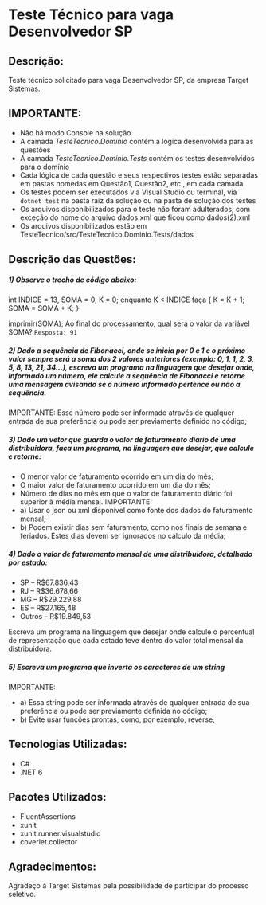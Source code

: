 # Teste Técnico para vaga Desenvolvedor SP
## Descrição:
Teste técnico solicitado para vaga Desenvolvedor SP, da empresa Target Sistemas.

## IMPORTANTE:
- Não há modo Console na solução
- A camada _TesteTecnico.Dominio_ contém a lógica desenvolvida para as questões
- A camada _TesteTecnico.Dominio.Tests_ contém os testes desenvolvidos para o domínio
- Cada lógica de cada questão e seus respectivos testes estão separadas em pastas nomedas em Questão1, Questão2, etc., em cada camada
- Os testes podem ser executados via Visual Studio ou terminal, via ```dotnet test``` na pasta raiz da solução ou na pasta de solução dos testes
- Os arquivos disponibilizados para o teste não foram adulterados, com exceção do nome do arquivo dados.xml que ficou como dados(2).xml
- Os arquivos disponibilizados estão em TesteTecnico/src/TesteTecnico.Dominio.Tests/dados

## Descrição das Questões:
##### 1) Observe o trecho de código abaixo:
int INDICE = 13, SOMA = 0, K = 0;
enquanto K < INDICE faça
{
K = K + 1;
SOMA = SOMA + K;
}

imprimir(SOMA);
Ao final do processamento, qual será o valor da variável SOMA?
```Resposta: 91```

##### 2) Dado a sequência de Fibonacci, onde se inicia por 0 e 1 e o próximo valor sempre será a soma dos 2 valores anteriores (exemplo: 0, 1, 1, 2, 3, 5, 8, 13, 21, 34...), escreva um programa na linguagem que desejar onde, informado um número, ele calcule a sequência de Fibonacci e retorne uma mensagem avisando se o número informado pertence ou não a sequência.
IMPORTANTE:
Esse número pode ser informado através de qualquer entrada de sua preferência ou pode ser previamente definido no código;

##### 3) Dado um vetor que guarda o valor de faturamento diário de uma distribuidora, faça um programa, na linguagem que desejar, que calcule e retorne:
- O menor valor de faturamento ocorrido em um dia do mês;
- O maior valor de faturamento ocorrido em um dia do mês;
- Número de dias no mês em que o valor de faturamento diário foi superior à média mensal.
IMPORTANTE:
- a) Usar o json ou xml disponível como fonte dos dados do faturamento mensal;
- b) Podem existir dias sem faturamento, como nos finais de semana e feriados. Estes dias devem ser ignorados no cálculo da média;

##### 4) Dado o valor de faturamento mensal de uma distribuidora, detalhado por estado:
- SP – R$67.836,43
- RJ – R$36.678,66
- MG – R$29.229,88
- ES – R$27.165,48
- Outros – R$19.849,53

Escreva um programa na linguagem que desejar onde calcule o percentual de representação que cada estado teve dentro do valor total mensal da distribuidora.
 
##### 5) Escreva um programa que inverta os caracteres de um string
IMPORTANTE:
- a) Essa string pode ser informada através de qualquer entrada de sua preferência ou pode ser previamente definida no código;
- b) Evite usar funções prontas, como, por exemplo, reverse;

## Tecnologias Utilizadas:
- C#
- .NET 6

## Pacotes Utilizados:
- FluentAssertions
- xunit
- xunit.runner.visualstudio
- coverlet.collector

## Agradecimentos:
Agradeço à Target Sistemas pela possibilidade de participar do processo seletivo.
